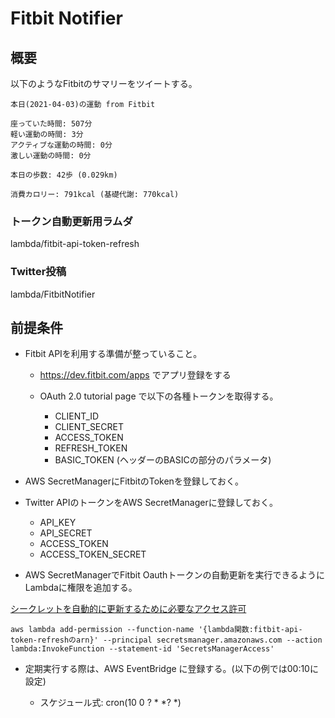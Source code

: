 # Fitbit Notifier

## 概要

以下のようなFitbitのサマリーをツイートする。

```
本日(2021-04-03)の運動 from Fitbit

座っていた時間: 507分
軽い運動の時間: 3分
アクティブな運動の時間: 0分
激しい運動の時間: 0分

本日の歩数: 42歩 (0.029km)

消費カロリー: 791kcal (基礎代謝: 770kcal)
```

### トークン自動更新用ラムダ 
lambda/fitbit-api-token-refresh

### Twitter投稿
lambda/FitbitNotifier

## 前提条件

* Fitbit APIを利用する準備が整っていること。
    
    * https://dev.fitbit.com/apps でアプリ登録をする
    * OAuth 2.0 tutorial page で以下の各種トークンを取得する。
        
        * CLIENT_ID
        * CLIENT_SECRET
        * ACCESS_TOKEN
        * REFRESH_TOKEN
        * BASIC_TOKEN (ヘッダーのBASICの部分のパラメータ)
* AWS SecretManagerにFitbitのTokenを登録しておく。
* Twitter APIのトークンをAWS SecretManagerに登録しておく。

    * API_KEY
    * API_SECRET
    * ACCESS_TOKEN
    * ACCESS_TOKEN_SECRET 

* AWS SecretManagerでFitbit Oauthトークンの自動更新を実行できるようにLambdaに権限を追加する。

[シークレットを自動的に更新するために必要なアクセス許可](https://docs.aws.amazon.com/ja_jp/secretsmanager/latest/userguide/rotating-secrets-required-permissions.html)

```
aws lambda add-permission --function-name '{lambda関数:fitbit-api-token-refreshのarn}' --principal secretsmanager.amazonaws.com --action lambda:InvokeFunction --statement-id 'SecretsManagerAccess'
```

* 定期実行する際は、AWS EventBridge に登録する。(以下の例では00:10に設定)

    * スケジュール式: cron(10 0 ? * *? *)
